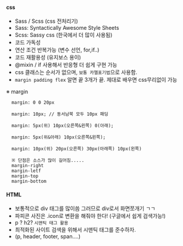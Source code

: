  #### css
 
   - Sass / Scss (css 전처리기)
   - Sass: Syntactically Awesome Style Sheets
   - Scss: Sassy css (한국에서 더 많이 사용됨)
   - 코드 가독성 
   - 연산 조건 반복가능 (변수 선언, for,if..)
   - 코드 재활용성 (유지보스 용이)
   - @mixin / if 사용해서 반응형 더 쉽게 구현 가능
   - css 클래스는 순서가 없으며, `보통 카멜표기법`으로 사용함. 
   - `margin padding flex` 알면 끝  3개가 끝. 제대로 배우면 css무리없이 가능

※ margin

      margin: 0 0 20px

      margin: 10px; // 동서남북 모두 10px 패딩

      margin: 5px(위) 10px(오른쪽&왼쪽) 0(아래);

      margin: 5px(위&아래) 10px(오른쪽&왼쪽);

      margin: 10px(위) 20px(오른쪽) 30px(아래쪽) 10px(왼쪽)

      ※ 단점은 소스가 많이 길어짐.....
      margin-right
      margin-letf
      margin-top
      margin-bottom
   
   
#### HTML
      
   - 보통적으로 div 태그를 많이씀 그러므로 div로서 화면쪼개기 ㄱㄱ 
   - 파피콘 사진은 .icon로 변환을 해줘야 한다! (구글에서 쉽게 검색가능!)
   - p ? h2? `시맨틱 태그 활용`
   - 최적화된 사이트 검색을 위해서 시맨틱 태그를 준수하자. 
   - (p, header, footer, span....)
